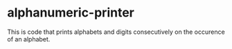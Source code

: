 # alphanumeric-printer
This is code that prints alphabets and digits consecutively on the occurence of an alphabet.
